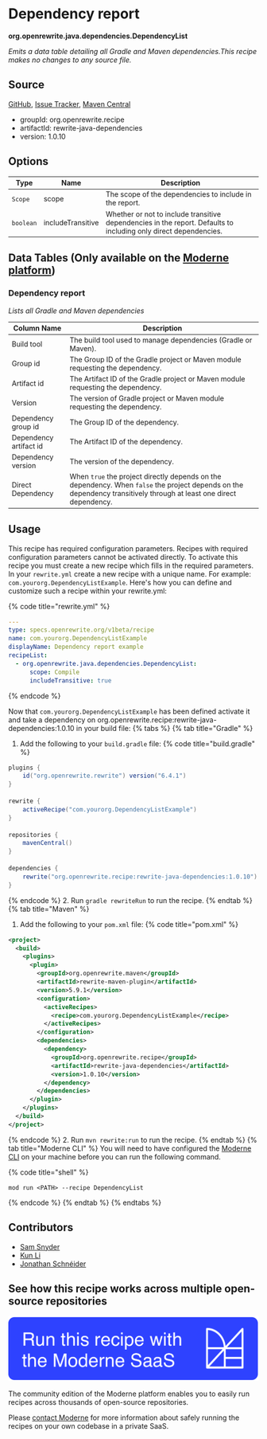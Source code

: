 # Dependency report

**org.openrewrite.java.dependencies.DependencyList**

_Emits a data table detailing all Gradle and Maven dependencies.This recipe makes no changes to any source file._

## Source

[GitHub](https://github.com/openrewrite/rewrite-java-dependencies/blob/main/src/main/java/org/openrewrite/java/dependencies/DependencyList.java), [Issue Tracker](https://github.com/openrewrite/rewrite-java-dependencies/issues), [Maven Central](https://central.sonatype.com/artifact/org.openrewrite.recipe/rewrite-java-dependencies/1.0.10/jar)

* groupId: org.openrewrite.recipe
* artifactId: rewrite-java-dependencies
* version: 1.0.10

## Options

| Type | Name | Description |
| -- | -- | -- |
| `Scope` | scope | The scope of the dependencies to include in the report. |
| `boolean` | includeTransitive | Whether or not to include transitive dependencies in the report. Defaults to including only direct dependencies. |

## Data Tables (Only available on the [Moderne platform](https://app.moderne.io/))

### Dependency report

_Lists all Gradle and Maven dependencies_

| Column Name | Description |
| ----------- | ----------- |
| Build tool | The build tool used to manage dependencies (Gradle or Maven). |
| Group id | The Group ID of the Gradle project or Maven module requesting the dependency. |
| Artifact id | The Artifact ID of the Gradle project or Maven module requesting the dependency. |
| Version | The version of Gradle project or Maven module requesting the dependency. |
| Dependency group id | The Group ID of the dependency. |
| Dependency artifact id | The Artifact ID of the dependency. |
| Dependency version | The version of the dependency. |
| Direct Dependency | When `true` the project directly depends on the dependency. When `false` the project depends on the dependency transitively through at least one direct dependency. |


## Usage

This recipe has required configuration parameters. Recipes with required configuration parameters cannot be activated directly. To activate this recipe you must create a new recipe which fills in the required parameters. In your `rewrite.yml` create a new recipe with a unique name. For example: `com.yourorg.DependencyListExample`.
Here's how you can define and customize such a recipe within your rewrite.yml:

{% code title="rewrite.yml" %}
```yaml
---
type: specs.openrewrite.org/v1beta/recipe
name: com.yourorg.DependencyListExample
displayName: Dependency report example
recipeList:
  - org.openrewrite.java.dependencies.DependencyList:
      scope: Compile
      includeTransitive: true
```
{% endcode %}

Now that `com.yourorg.DependencyListExample` has been defined activate it and take a dependency on org.openrewrite.recipe:rewrite-java-dependencies:1.0.10 in your build file:
{% tabs %}
{% tab title="Gradle" %}
1. Add the following to your `build.gradle` file:
{% code title="build.gradle" %}
```groovy
plugins {
    id("org.openrewrite.rewrite") version("6.4.1")
}

rewrite {
    activeRecipe("com.yourorg.DependencyListExample")
}

repositories {
    mavenCentral()
}

dependencies {
    rewrite("org.openrewrite.recipe:rewrite-java-dependencies:1.0.10")
}
```
{% endcode %}
2. Run `gradle rewriteRun` to run the recipe.
{% endtab %}
{% tab title="Maven" %}
1. Add the following to your `pom.xml` file:
{% code title="pom.xml" %}
```xml
<project>
  <build>
    <plugins>
      <plugin>
        <groupId>org.openrewrite.maven</groupId>
        <artifactId>rewrite-maven-plugin</artifactId>
        <version>5.9.1</version>
        <configuration>
          <activeRecipes>
            <recipe>com.yourorg.DependencyListExample</recipe>
          </activeRecipes>
        </configuration>
        <dependencies>
          <dependency>
            <groupId>org.openrewrite.recipe</groupId>
            <artifactId>rewrite-java-dependencies</artifactId>
            <version>1.0.10</version>
          </dependency>
        </dependencies>
      </plugin>
    </plugins>
  </build>
</project>
```
{% endcode %}
2. Run `mvn rewrite:run` to run the recipe.
{% endtab %}
{% tab title="Moderne CLI" %}
You will need to have configured the [Moderne CLI](https://docs.moderne.io/moderne-cli/cli-intro) on your machine before you can run the following command.

{% code title="shell" %}
```shell
mod run <PATH> --recipe DependencyList
```
{% endcode %}
{% endtab %}
{% endtabs %}

## Contributors
* [Sam Snyder](mailto:sam@moderne.io)
* [Kun Li](mailto:kun@moderne.io)
* [Jonathan Schnéider](mailto:jkschneider@gmail.com)


## See how this recipe works across multiple open-source repositories

[![Moderne Link Image](/.gitbook/assets/ModerneRecipeButton.png)](https://app.moderne.io/recipes/org.openrewrite.java.dependencies.DependencyList)

The community edition of the Moderne platform enables you to easily run recipes across thousands of open-source repositories.

Please [contact Moderne](https://moderne.io/product) for more information about safely running the recipes on your own codebase in a private SaaS.
